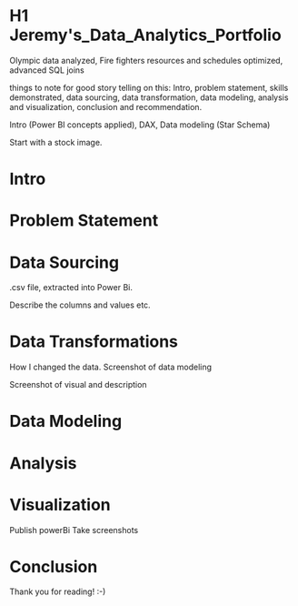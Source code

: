 # H1 Jeremy's_Data_Analytics_Portfolio
Olympic data analyzed, Fire fighters resources and schedules optimized, advanced SQL joins



things to note for good story telling on this:
Intro, problem statement, skills demonstrated, data sourcing, data transformation, data modeling, analysis and visualization, conclusion and recommendation.


Intro (Power BI concepts applied), DAX, Data modeling (Star Schema)

Start with a stock image.


# Intro



# Problem Statement



# Data Sourcing
.csv file, extracted into Power Bi.

Describe the columns and values etc.

# Data Transformations

How I changed the data. Screenshot of data modeling

Screenshot of visual and description




# Data Modeling



# Analysis



# Visualization

Publish powerBi
Take screenshots


# Conclusion


Thank you for reading! :-)


